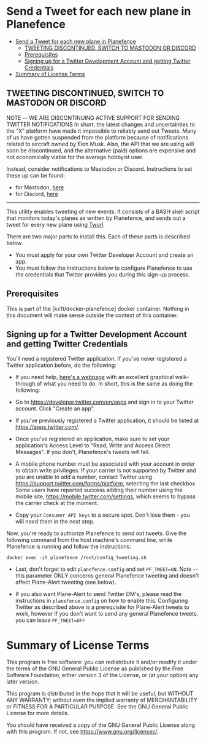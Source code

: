 # Send a Tweet for each new plane in Planefence

- [Send a Tweet for each new plane in Planefence](#send-a-tweet-for-each-new-plane-in-planefence)
  - [TWEETING DISCONTINUED, SWITCH TO MASTODON OR DISCORD](#tweeting-discontinued-switch-to-mastodon-or-discord)
  - [Prerequisites](#prerequisites)
  - [Signing up for a Twitter Development Account and getting Twitter Credentials](#signing-up-for-a-twitter-development-account-and-getting-twitter-credentials)
- [Summary of License Terms](#summary-of-license-terms)


## TWEETING DISCONTINUED, SWITCH TO MASTODON OR DISCORD

NOTE -- WE ARE DISCONTINUING ACTIVE SUPPORT FOR SENDING TWITTER NOTIFICATIONS
In short, the latest changes and uncertainties to the "X" platform have made it impossible to reliably send out Tweets. Many of us have gotten suspended from the platform because of notifications related to aircraft owned by Elon Musk. Also, the API that we are using will soon be discontinued, and the alternative (paid) options are expensive and not economically viable for the average hobbyist user.

Instead, consider notifications to Mastodon or Discord. Instructions to set these up can be found:

- for Mastodon, [here](https://github.com/sdr-enthusiasts/blob/main/README-Mastodon.md)
- for Discord, [here](https://github.com/sdr-enthusiasts/blob/main/README-discord-alerts.md)

--------------------------------------------------------------------------------------

This utility enables tweeting of new events. It consists of a BASH shell script that monitors today's planes as written by Planefence, and sends out a tweet for every new plane using [Twurl](https://github.com/twitter/twurl).

There are two major parts to install this. Each of these parts is described below.

- You must apply for your own Twitter Developer Account and create an app.
- You must follow the instructions below to configure Planefence to use the credentials that Twitter provides you during this sign-up process.

## Prerequisites
This is part of the [kx1t/docker-planefence] docker container. Nothing in this document will make sense outside the context of this container.

## Signing up for a Twitter Development Account and getting Twitter Credentials

You'll need a registered Twitter application. If you've never registered a Twitter application before, do the following:

- If you need help, [here's a webpage](https://elfsight.com/blog/2020/03/how-to-get-twitter-api-key/) with an excellent graphical walk-through of what you need to do. In short, this is the same as doing the following:

- Go to https://developer.twitter.com/en/apps and sign in to your Twitter account. Click "Create an app".

- If you've previously registered a Twitter application, it should be listed at https://apps.twitter.com/.
- Once you've registered an application, make sure to set your application's Access Level to "Read, Write and Access Direct Messages". If you don't, Planefence's tweets *will* fail.

- A mobile phone number must be associated with your account in order to obtain write privileges. If your carrier is not supported by Twitter and you are unable to add a number, contact Twitter using https://support.twitter.com/forms/platform, selecting the last checkbox. Some users have reported success adding their number using the mobile site, https://mobile.twitter.com/settings, which seems to bypass the carrier check at the moment.

- Copy your `Consumer API keys` to a secure spot. Don't lose them - you will need them in the next step.

Now, you're ready to authorize Planefence to send out tweets. Give the following command from the host machine's command line, while Planefence is running and follow the instructions:
```
docker exec -it planefence /root/config_tweeting.sh
```

- Last, don't forget to edit `planefence.config` and set `PF_TWEET=ON`. Note -- this parameter ONLY concerns general Planefence tweeting and doesn't affect Plane-Alert tweeting (see below).

- If you also want Plane-Alert to send Twitter DM's, please read the instructions in `planefence.config` on how to enable this. Configuring Twitter as described above is a prerequisite for Plane-Alert tweets to work, however if you don't want to send any general Planefence tweets, you can leave `PF_TWEET=OFF`

# Summary of License Terms
This program is free software: you can redistribute it and/or modify
it under the terms of the GNU General Public License as published by
the Free Software Foundation, either version 3 of the License, or
(at your option) any later version.

This program is distributed in the hope that it will be useful,
but WITHOUT ANY WARRANTY; without even the implied warranty of
MERCHANTABILITY or FITNESS FOR A PARTICULAR PURPOSE.  See the
GNU General Public License for more details.

You should have received a copy of the GNU General Public License
along with this program.  If not, see <https://www.gnu.org/licenses/>.
